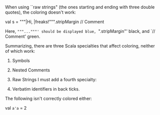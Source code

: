 When using ``raw strings" (the ones starting and ending with three double quotes), the coloring doesn't work:

val s = """|Hi,
	   |freaks!""".stripMargin // Comment

Here, `"""..."""' should be displayed blue, `".stripMargin"' black, and `// Comment' green.

Summarizing, there are three Scala specialties that affect coloring, neither of which work:

1. Symbols

2. Nested Comments

3. Raw Strings
I must add a fourth specialty:

4. Verbatim identifiers in back ticks.

The following isn't correctly colored either:

val `a'a` = 2

